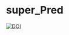 # super_Pred
[![DOI](https://zenodo.org/badge/668988749.svg)](https://zenodo.org/badge/latestdoi/668988749)
